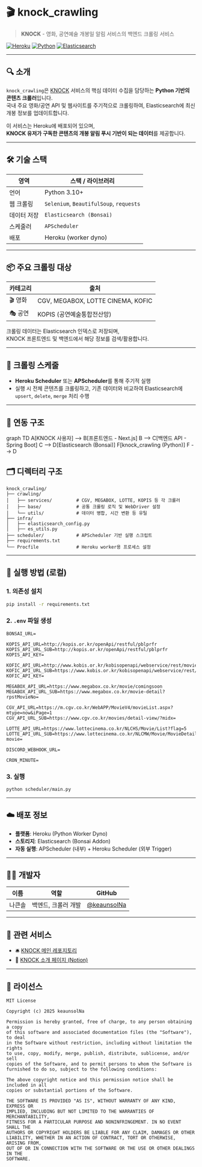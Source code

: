# 🎬 knock_crawling

> **KNOCK** - 영화, 공연예술 개봉일 알림 서비스의 백엔드 크롤링 서비스

[![Heroku](https://img.shields.io/badge/Deploy-Heroku-430098?logo=heroku&logoColor=white)](https://heroku.com)
[![Python](https://img.shields.io/badge/Python-3.10+-blue?logo=python)](https://www.python.org/)
[![Elasticsearch](https://img.shields.io/badge/Elasticsearch-7.x-orange?logo=elasticsearch)](https://www.elastic.co/elasticsearch/)

---

## 🔍 소개

`knock_crawling`은 [KNOCK](https://github.com/keaunsolNa/knock_project) 서비스의 핵심 데이터 수집을 담당하는 **Python 기반의 콘텐츠 크롤러**입니다.  
국내 주요 영화/공연 API 및 웹사이트를 주기적으로 크롤링하여, Elasticsearch에 최신 개봉 정보를 업데이트합니다.

이 서비스는 Heroku에 배포되어 있으며,  
**KNOCK 유저가 구독한 콘텐츠의 개봉 알림 푸시 기반이 되는 데이터**를 제공합니다.

---

## 🛠️ 기술 스택

| 영역        | 스택 / 라이브러리 |
|-------------|------------------|
| 언어        | Python 3.10+ |
| 웹 크롤링   | `Selenium`, `BeautifulSoup`, `requests` |
| 데이터 저장 | `Elasticsearch (Bonsai)` |
| 스케줄러    | `APScheduler` |
| 배포        | Heroku (worker dyno) |

---

## 📦 주요 크롤링 대상

| 카테고리 | 출처 |
|----------|------|
| 🎬 영화 | CGV, MEGABOX, LOTTE CINEMA, KOFIC |
| 🎭 공연 | KOPIS (공연예술통합전산망) |

크롤링 데이터는 Elasticsearch 인덱스로 저장되며,  
KNOCK 프론트엔드 및 백엔드에서 해당 정보를 검색/활용합니다.

---

## 🔁 크롤링 스케줄

- **Heroku Scheduler** 또는 **APScheduler**를 통해 주기적 실행
- 실행 시 전체 콘텐츠를 크롤링하고, 기존 데이터와 비교하여 Elasticsearch에 `upsert`, `delete`, `merge` 처리 수행

---

## 🚀 연동 구조

graph TD
    A[KNOCK 사용자] --> B[프론트엔드 - Next.js]
    B --> C[백엔드 API - Spring Boot]
    C --> D[Elasticsearch (Bonsai)]
    F[knock_crawling (Python)]
    F --> D

## 🗂️ 디렉터리 구조

```plaintext
knock_crawling/
├── crawling/
│   ├── services/         # CGV, MEGABOX, LOTTE, KOPIS 등 각 크롤러
│   ├── base/             # 공통 크롤링 로직 및 WebDriver 설정
│   └── utils/            # 데이터 병합, 시간 변환 등 유틸
├── infra/
│   ├── elasticsearch_config.py
│   ├── es_utils.py
├── scheduler/            # APScheduler 기반 실행 스크립트
├── requirements.txt
└── Procfile              # Heroku worker용 프로세스 설정
```

---

## 🧪 실행 방법 (로컬)

### 1. 의존성 설치

```bash
pip install -r requirements.txt
```

### 2. `.env` 파일 생성

```dotenv
BONSAI_URL=

KOPIS_API_URL=http://kopis.or.kr/openApi/restful/pblprfr
KOPIS_API_URL_SUB=http://kopis.or.kr/openApi/restful/pblprfr
KOPIS_API_KEY=

KOFIC_API_URL=http://www.kobis.or.kr/kobisopenapi/webservice/rest/movie/searchMovieList.json
KOFIC_API_URL_SUB=https://www.kobis.or.kr/kobisopenapi/webservice/rest/movie/searchMovieInfo.json
KOFIC_API_KEY=

MEGABOX_API_URL=https://www.megabox.co.kr/movie/comingsoon
MEGABOX_API_URL_SUB=https://www.megabox.co.kr/movie-detail?rpstMovieNo=

CGV_API_URL=https://m.cgv.co.kr/WebAPP/MovieV4/movieList.aspx?mtype=now&iPage=1
CGV_API_URL_SUB=https://www.cgv.co.kr/movies/detail-view/?midx=

LOTTE_API_URL=https://www.lottecinema.co.kr/NLCHS/Movie/List?flag=5
LOTTE_API_URL_SUB=https://www.lottecinema.co.kr/NLCMW/Movie/MovieDetailView?movie=

DISCORD_WEBHOOK_URL=

CRON_MINUTE=
```

### 3. 실행

```bash
python scheduler/main.py
```

---

## ☁️ 배포 정보

- **플랫폼**: Heroku (Python Worker Dyno)
- **스토리지**: Elasticsearch (Bonsai Addon)
- **자동 실행**: APScheduler (내부) + Heroku Scheduler (외부 Trigger)

---

## 🧑‍💻 개발자

| 이름   | 역할             | GitHub |
|--------|------------------|--------|
| 나큰솔 | 백엔드, 크롤러 개발 | [@keaunsolNa](https://github.com/keaunsolNa) |

---

## 🔗 관련 서비스

- 🛎️ [KNOCK 메인 레포지토리](https://github.com/keaunsolNa/Knock)
- 📄 [KNOCK 소개 페이지 (Notion)](https://www.notion.so/1d0eb6c84ddd80da9dece7e09ec68c77)

---

## 📄 라이선스

```
MIT License

Copyright (c) 2025 keaunsolNa

Permission is hereby granted, free of charge, to any person obtaining a copy
of this software and associated documentation files (the "Software"), to deal
in the Software without restriction, including without limitation the rights
to use, copy, modify, merge, publish, distribute, sublicense, and/or sell
copies of the Software, and to permit persons to whom the Software is
furnished to do so, subject to the following conditions:

The above copyright notice and this permission notice shall be included in all
copies or substantial portions of the Software.

THE SOFTWARE IS PROVIDED "AS IS", WITHOUT WARRANTY OF ANY KIND, EXPRESS OR
IMPLIED, INCLUDING BUT NOT LIMITED TO THE WARRANTIES OF MERCHANTABILITY,
FITNESS FOR A PARTICULAR PURPOSE AND NONINFRINGEMENT. IN NO EVENT SHALL THE
AUTHORS OR COPYRIGHT HOLDERS BE LIABLE FOR ANY CLAIM, DAMAGES OR OTHER
LIABILITY, WHETHER IN AN ACTION OF CONTRACT, TORT OR OTHERWISE, ARISING FROM,
OUT OF OR IN CONNECTION WITH THE SOFTWARE OR THE USE OR OTHER DEALINGS IN THE
SOFTWARE.
```
